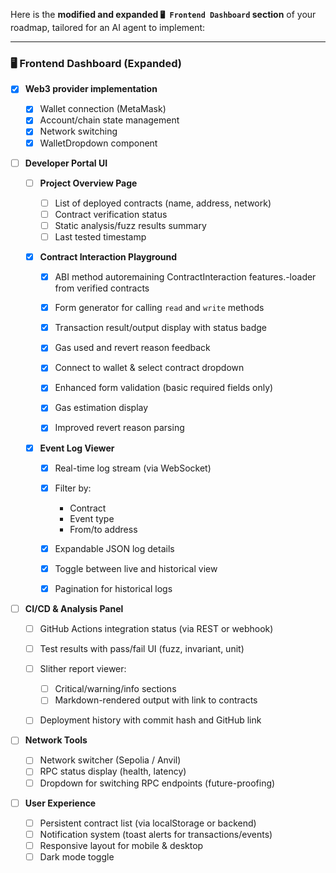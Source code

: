 Here is the **modified and expanded `🖥️ Frontend Dashboard` section** of your roadmap, tailored for an AI agent to implement:

---

### 🖥️ Frontend Dashboard (Expanded)

* [x] **Web3 provider implementation**

  * [x] Wallet connection (MetaMask)
  * [x] Account/chain state management
  * [x] Network switching
  * [x] WalletDropdown component

* [ ] **Developer Portal UI**

  * [ ] **Project Overview Page**

    * [ ] List of deployed contracts (name, address, network)
    * [ ] Contract verification status
    * [ ] Static analysis/fuzz results summary
    * [ ] Last tested timestamp

  * [x] **Contract Interaction Playground**
    * [x] ABI method autoremaining ContractInteraction features.-loader from verified contracts
    * [x] Form generator for calling `read` and `write` methods
    * [x] Transaction result/output display with status badge
    * [x] Gas used and revert reason feedback
    * [x] Connect to wallet & select contract dropdown
    * [x] Enhanced form validation (basic required fields only)
    * [x] Gas estimation display
    * [x] Improved revert reason parsing


  * [x] **Event Log Viewer**

    * [x] Real-time log stream (via WebSocket)
    * [x] Filter by:

      * Contract
      * Event type
      * From/to address
    * [x] Expandable JSON log details
    * [x] Toggle between live and historical view
    * [x] Pagination for historical logs

* [ ] **CI/CD & Analysis Panel**

  * [ ] GitHub Actions integration status (via REST or webhook)
  * [ ] Test results with pass/fail UI (fuzz, invariant, unit)
  * [ ] Slither report viewer:

    * [ ] Critical/warning/info sections
    * [ ] Markdown-rendered output with link to contracts
  * [ ] Deployment history with commit hash and GitHub link

* [ ] **Network Tools**

  * [ ] Network switcher (Sepolia / Anvil)
  * [ ] RPC status display (health, latency)
  * [ ] Dropdown for switching RPC endpoints (future-proofing)

* [ ] **User Experience**

  * [ ] Persistent contract list (via localStorage or backend)
  * [ ] Notification system (toast alerts for transactions/events)
  * [ ] Responsive layout for mobile & desktop
  * [ ] Dark mode toggle
